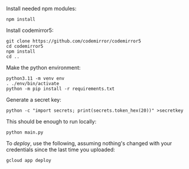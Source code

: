 Install needed npm modules:
```
npm install
```

Install codemirror5:
```
git clone https://github.com/codemirror/codemirror5
cd codemirror5
npm install
cd ..
```

Make the python environment:
```
python3.11 -m venv env
. ./env/bin/activate
python -m pip install -r requirements.txt
```

Generate a secret key:
```
python -c "import secrets; print(secrets.token_hex(20))" >secretkey
```

This should be enough to run locally:
```
python main.py
```


To *deploy*, use the following, assuming nothing's changed with your credentials since the last time you uploaded:
```
gcloud app deploy
```

